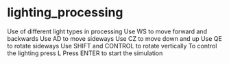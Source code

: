 # lighting_processing
Use of different light types in processing
Use WS to move forward and backwards
Use AD to move sideways
Use CZ to move down and up
Use QE to rotate sideways
Use SHIFT and CONTROL to rotate vertically
To control the lighting press L
Press ENTER to start the simulation
